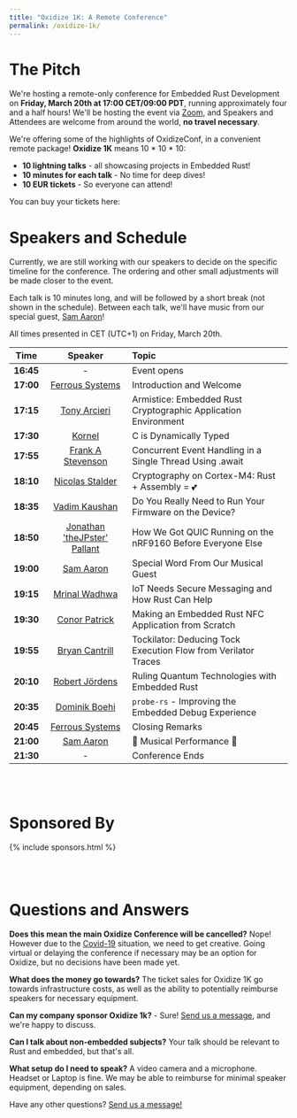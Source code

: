 ```yaml
---
title: "Oxidize 1K: A Remote Conference"
permalink: /oxidize-1k/
---
```

<script src='https://js.tito.io/v1' async></script>


# The Pitch

We're hosting a remote-only conference for Embedded Rust Development on **Friday, March 20th at 17:00 CET/09:00 PDT**, running approximately four and a half hours! We'll be hosting the event via [Zoom](https://zoom.us), and Speakers and Attendees are welcome from around the world, **no travel necessary**.

We're offering some of the highlights of OxidizeConf, in a convenient remote package! **Oxidize 1K** means 10 * 10 * 10:

* **10 lightning talks** - all showcasing projects in Embedded Rust!
* **10 minutes for each talk** - No time for deep dives!
* **10 EUR tickets** - So everyone can attend!

You can buy your tickets here:

<tito-widget event="ferrous-systems/oxidize-10-3"></tito-widget>

# Speakers and Schedule

Currently, we are still working with our speakers to decide on the specific timeline for the conference. The ordering and other small adjustments will be made closer to the event.

Each talk is 10 minutes long, and will be followed by a short break (not shown in the schedule). Between each talk, we'll have music from our special guest, [Sam Aaron]!

All times presented in CET (UTC+1) on Friday, March 20th.

| Time | Speaker | Topic |
| :--:  | :-----: | :---- |
| **16:45** | - | Event opens |
| **17:00** | [Ferrous Systems] | Introduction and Welcome |
| **17:15** | [Tony Arcieri] | Armistice: Embedded Rust Cryptographic Application Environment |
| **17:30** | [Kornel] | C is Dynamically Typed |
| **17:55** | [Frank A Stevenson] | Concurrent Event Handling in a Single Thread Using .await  |
| **18:10** | [Nicolas Stalder] | Cryptography on Cortex-M4: Rust + Assembly = 💕 |
| **18:35** | [Vadim Kaushan] | Do You Really Need to Run Your Firmware on the Device? |
| **18:50** | [Jonathan 'theJPster' Pallant] | How We Got QUIC Running on the nRF9160 Before Everyone Else |
| **19:00** | [Sam Aaron] | Special Word From Our Musical Guest |
| **19:15** | [Mrinal Wadhwa] | IoT Needs Secure Messaging and How Rust Can Help |
| **19:30** | [Conor Patrick] | Making an Embedded Rust NFC Application from Scratch |
| **19:55** | [Bryan Cantrill] | Tockilator: Deducing Tock Execution Flow from Verilator Traces |
| **20:10** | [Robert Jördens] | Ruling Quantum Technologies with Embedded Rust |
| **20:35** | [Dominik Boehi] | `probe-rs` - Improving the Embedded Debug Experience |
| **20:45** | [Ferrous Systems] | Closing Remarks |
| **21:00** | [Sam Aaron] | 🎵 Musical Performance 🎵 |
| **21:30** | - | Conference Ends |

[Tony Arcieri]: https://github.com/tarcieri
[Frank A Stevenson]: #speakers-and-schedule
[Kornel]: #speakers-and-schedule
[Nicolas Stalder]: https://github.com/nickray
[Vadim Kaushan]: https://github.com/disasm
[Jonathan 'theJPster' Pallant]: https://github.com/jonathanpallant
[Mrinal Wadhwa]: https://github.com/mrinalwadhwa
[Conor Patrick]: https://github.com/conorpp
[Dominik Boehi]: https://github.com/Tiwalun
[Bryan Cantrill]: https://github.com/bcantrill
[Robert Jördens]: https://github.com/jordens
[Ferrous Systems]: https://ferrous-systems.com
[Sam Aaron]: https://github.com/samaaron

<!--
    THESE ARE THE BREAKS - Add back if we have something interesting happening

| **17:25** | - | Short Break (5m) |
| **17:40** | - | Long Break (15m) |
| **18:05** | - | Short Break (5m) |
| **18:20** | - | Long Break (15m) |
| **18:45** | - | Short Break (5m) |
| **19:00** | - | Long Break (15m) |
| **19:25** | - | Short Break (5m) |
| **19:40** | - | Long Break (15m) |
| **20:05** | - | Short Break (5m) |
| **20:20** | - | Long Break (15m) |

-->

<br><br>

# Sponsored By

{% include sponsors.html %}

<br><br>

# Questions and Answers

**Does this mean the main Oxidize Conference will be cancelled?** Nope! However due to the [Covid-19](https://en.wikipedia.org/wiki/Coronavirus_disease_2019) situation, we need to get creative. Going virtual or delaying the conference if necessary may be an option for Oxidize, but no decisions have been made yet.

**What does the money go towards?** The ticket sales for Oxidize 1K go towards infrastructure costs, as well as the ability to potentially reimburse speakers for necessary equipment.

**Can my company sponsor Oxidize 1k?** - Sure! [Send us a message](mailto:oxidize@ferrous-systems.com), and we're happy to discuss.

**Can I talk about non-embedded subjects?** Your talk should be relevant to Rust and embedded, but that's all.

**What setup do I need to speak?** A video camera and a microphone. Headset or Laptop is fine. We may be able to reimburse for minimal speaker equipment, depending on sales.

Have any other questions? [Send us a message!](mailto:oxidize@ferrous-systems.com)
